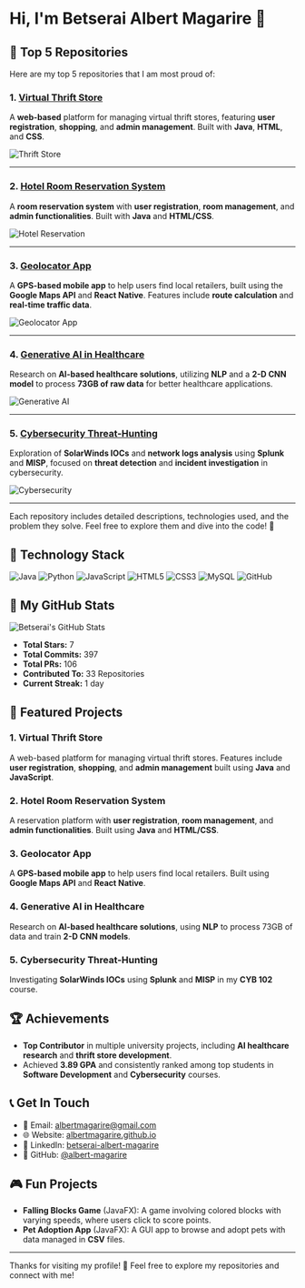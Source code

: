 # Hi, I'm Betserai Albert Magarire 👋
## 🚀 Top 5 Repositories

Here are my top 5 repositories that I am most proud of:

### 1. **[Virtual Thrift Store](https://github.com/albert-magarire/Lander-Thrift-Store)**
A **web-based** platform for managing virtual thrift stores, featuring **user registration**, **shopping**, and **admin management**. Built with **Java**, **HTML**, and **CSS**.

![Thrift Store](https://github-readme-stats.vercel.app/api/pin/?username=albert-magarire&repo=Lander-Thrift-Store&theme=radical)

---

### 2. **[Hotel Room Reservation System](https://github.com/albert-magarire/hotel-room-reservation)**
A **room reservation system** with **user registration**, **room management**, and **admin functionalities**. Built with **Java** and **HTML/CSS**.

![Hotel Reservation](https://github-readme-stats.vercel.app/api/pin/?username=albert-magarire&repo=hotel-room-reservation&theme=radical)

---

### 3. **[Geolocator App](https://github.com/albert-magarire/geolocator-app)**
A **GPS-based mobile app** to help users find local retailers, built using the **Google Maps API** and **React Native**. Features include **route calculation** and **real-time traffic data**.

![Geolocator App](https://github-readme-stats.vercel.app/api/pin/?username=albert-magarire&repo=geolocator-app&theme=radical)

---

### 4. **[Generative AI in Healthcare](https://github.com/albert-magarire/generative-ai-healthcare)**
Research on **AI-based healthcare solutions**, utilizing **NLP** and a **2-D CNN model** to process **73GB of raw data** for better healthcare applications.

![Generative AI](https://github-readme-stats.vercel.app/api/pin/?username=albert-magarire&repo=generative-ai-healthcare&theme=radical)

---

### 5. **[Cybersecurity Threat-Hunting](https://github.com/albert-magarire/cybersecurity-threat-hunting)**
Exploration of **SolarWinds IOCs** and **network logs analysis** using **Splunk** and **MISP**, focused on **threat detection** and **incident investigation** in cybersecurity.

![Cybersecurity](https://github-readme-stats.vercel.app/api/pin/?username=albert-magarire&repo=cybersecurity-threat-hunting&theme=radical)

---

Each repository includes detailed descriptions, technologies used, and the problem they solve. Feel free to explore them and dive into the code! 🎉


## 🚀 Technology Stack

![Java](https://img.shields.io/badge/Java-ED8B00?style=flat&logo=java&logoColor=white) 
![Python](https://img.shields.io/badge/Python-3776AB?style=flat&logo=python&logoColor=white) 
![JavaScript](https://img.shields.io/badge/JavaScript-323330?style=flat&logo=javascript&logoColor=F7DF1E) 
![HTML5](https://img.shields.io/badge/HTML5-E34F26?style=flat&logo=html5&logoColor=white) 
![CSS3](https://img.shields.io/badge/CSS3-1572B6?style=flat&logo=css3&logoColor=white) 
![MySQL](https://img.shields.io/badge/MySQL-4479A1?style=flat&logo=mysql&logoColor=white) 
![GitHub](https://img.shields.io/badge/GitHub-181717?style=flat&logo=github&logoColor=white)

## 🌟 My GitHub Stats

![Betserai's GitHub Stats](https://github-readme-stats.vercel.app/api?username=albert-magarire&show_icons=true&hide_title=true&count_private=true&hide=prs&theme=radical)

- **Total Stars:** 7
- **Total Commits:** 397
- **Total PRs:** 106
- **Contributed To:** 33 Repositories
- **Current Streak:** 1 day

## 📂 Featured Projects

### 1. **Virtual Thrift Store**
A web-based platform for managing virtual thrift stores. Features include **user registration**, **shopping**, and **admin management** built using **Java** and **JavaScript**.

### 2. **Hotel Room Reservation System**
A reservation platform with **user registration**, **room management**, and **admin functionalities**. Built using **Java** and **HTML/CSS**.

### 3. **Geolocator App**
A **GPS-based mobile app** to help users find local retailers. Built using **Google Maps API** and **React Native**.

### 4. **Generative AI in Healthcare**
Research on **AI-based healthcare solutions**, using **NLP** to process 73GB of data and train **2-D CNN models**.

### 5. **Cybersecurity Threat-Hunting**
Investigating **SolarWinds IOCs** using **Splunk** and **MISP** in my **CYB 102** course.

## 🏆 Achievements

- **Top Contributor** in multiple university projects, including **AI healthcare research** and **thrift store development**.
- Achieved **3.89 GPA** and consistently ranked among top students in **Software Development** and **Cybersecurity** courses.

## 📞 Get In Touch

- 📧 Email: [albertmagarire@gmail.com](mailto:albertmagarire@gmail.com)
- 🌐 Website: [albertmagarire.github.io](https://albertmagarire.github.io)
- 🔗 LinkedIn: [betserai-albert-magarire](https://www.linkedin.com/in/betserai-albert-magarire)
- 💬 GitHub: [@albert-magarire](https://github.com/albert-magarire)

## 🎮 Fun Projects

- **Falling Blocks Game** (JavaFX): A game involving colored blocks with varying speeds, where users click to score points.
- **Pet Adoption App** (JavaFX): A GUI app to browse and adopt pets with data managed in **CSV** files.

---

Thanks for visiting my profile! 🌟 Feel free to explore my repositories and connect with me!
